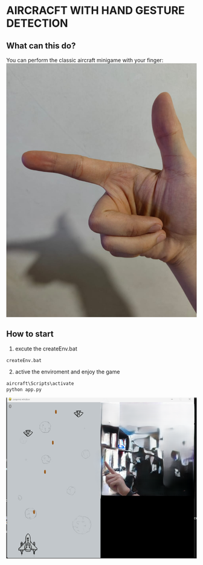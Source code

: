 # AIRCRACFT WITH HAND GESTURE DETECTION

## What can this do?
You can perform the classic aircraft minigame with your finger:
![Finger](assests/finger.jpeg)

## How to start
1. excute the createEnv.bat
```
createEnv.bat
```
2. active the enviroment and enjoy the game
```
aircraft\Scripts\activate
python app.py
```

![demo](assests/demo.png)

